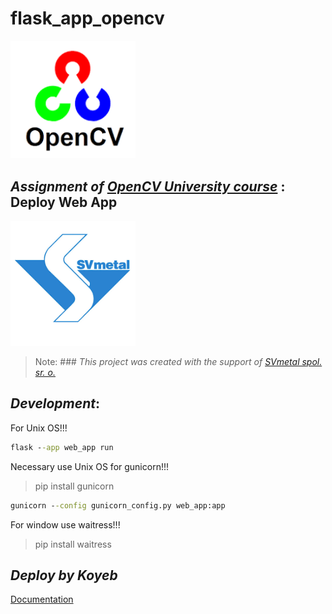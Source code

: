 # **flask_app_opencv**

<img src="notebooks/img/OpenCV_logo.png" alt="OpenCV logo" style="width: 200px;"/>

## ***Assignment of [OpenCV University course](https://opencv.org/university/computer-vision-and-deep-learning-applications/)* : Deploy Web App**


<img src="notebooks/img/SVmetalLogo.png" alt="SVmetal logo" style="width: 200px;"/>

>Note: ### *This project was created with the support of [SVmetal spol. sr. o.](https://www.svmetal.cz/cs)*


## ***Development***:
For Unix OS!!!

```cmd
flask --app web_app run
```
Necessary use Unix OS for gunicorn!!!

> pip install gunicorn

```cmd
gunicorn --config gunicorn_config.py web_app:app
```

For window use waitress!!!

> pip install waitress

## ***Deploy by Koyeb***

[Documentation](https://github.com/RadimKozl/flask_app_opencv/blob/main/notebooks/Introduce_Koyed.md)